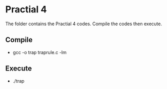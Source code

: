# Practial 4 

The folder contains the Practial 4 codes. Compile the codes then execute. 

## Compile 
* gcc -o trap traprule.c -lm 

## Execute 
* ./trap 

